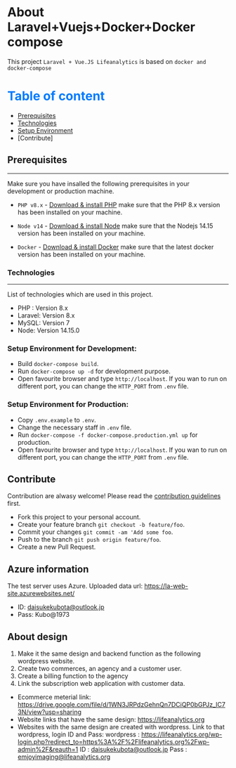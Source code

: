 # About Laravel+Vuejs+Docker+Docker compose

This project `Laravel + Vue.JS Lifeanalytics` is based on `docker and docker-compose`

# <span style="color:#007bff"> Table of content </span>

-   [Prerequisites](#Prerequisites)
-   [Technologies](#Technologies)
-   [Setup Environment](#Setup-Environment)
-   [Contribute]

## Prerequisites

---

Make sure you have insalled the following prerequisites in your development or production machine.

-   `PHP v8.x` - [Download & install PHP](https://www.php.net/downloads.php) make sure that the PHP 8.x version has been installed on your machine.

-   `Node v14` - [Download & install Node](https://nodejs.org/download/) make sure that the Nodejs 14.15 version has been installed on your machine.

-   `Docker` - [Download & install Docker](https://docs.docker.com/get-docker/) make sure that the latest docker version has been installed on your machine.

### Technologies

---

List of technologies which are used in this project.

-   PHP : Version 8.x
-   Laravel: Version 8.x
-   MySQL: Version 7
-   Node: Version 14.15.0

### Setup Environment for Development:

-   Build `docker-compose build`.
-   Run `docker-compose up -d` for development purpose.
-   Open favourite browser and type `http://localhost`. If you wan to run on different port, you can change the `HTTP_PORT` from `.env` file.

### Setup Environment for Production:

-   Copy `.env.example` to `.env`.
-   Change the necessary staff in `.env` file.
-   Run `docker-compose -f docker-compose.production.yml up` for production.
-   Open favourite browser and type `http://localhost`. If you wan to run on different port, you can change the `HTTP_PORT` from `.env` file.

## Contribute

Contribution are alwasy welcome! Please read the [contribution guidelines](contributing.md) first.

-   Fork this project to your personal account.
-   Create your feature branch `git checkout -b feature/foo`.
-   Commit your changes `git commit -am 'Add some foo`.
-   Push to the branch `git push origin feature/foo`.
-   Create a new Pull Request.

## Azure information

The test server uses Azure.
Uploaded data url: https://la-web-site.azurewebsites.net/

-  ID: daisukekubota@outlook.jp
-  Pass: Kubo@1973

## About design

1) Make it the same design and backend function as the following wordpress website.
2) Create two commerces, an agency and a customer user.
3) Create a billing function to the agency
4) Link the subscription web application with customer data.

-  Ecommerce meterial link: https://drive.google.com/file/d/1WN3JRPdzGehnQn7DCiQP0bGPJz_lC73N/view?usp=sharing
-  Website links that have the same design: https://lifeanalytics.org
-  Websites with the same design are created with wordpress. Link to that wordpress, login ID and Pass:
     wordpress : https://lifeanalytics.org/wp-login.php?redirect_to=https%3A%2F%2Flifeanalytics.org%2Fwp-admin%2F&reauth=1
     ID : daisukekubota@outlook.jp
     Pass : emjoyimaging@lifeanalytics.org
